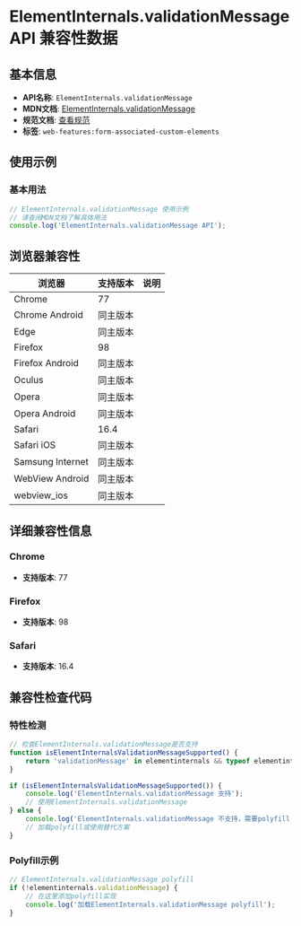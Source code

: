 # ElementInternals.validationMessage API 兼容性数据

## 基本信息

- **API名称**: `ElementInternals.validationMessage`
- **MDN文档**: [ElementInternals.validationMessage](https://developer.mozilla.org/docs/Web/API/ElementInternals/validationMessage)
- **规范文档**: [查看规范](https://html.spec.whatwg.org/multipage/custom-elements.html#dom-elementinternals-validationmessage)
- **标签**: `web-features:form-associated-custom-elements`

## 使用示例

### 基本用法

```javascript
// ElementInternals.validationMessage 使用示例
// 请查阅MDN文档了解具体用法
console.log('ElementInternals.validationMessage API');
```

## 浏览器兼容性

| 浏览器 | 支持版本 | 说明 |
|--------|----------|------|
| Chrome | 77 |  |
| Chrome Android | 同主版本 |  |
| Edge | 同主版本 |  |
| Firefox | 98 |  |
| Firefox Android | 同主版本 |  |
| Oculus | 同主版本 |  |
| Opera | 同主版本 |  |
| Opera Android | 同主版本 |  |
| Safari | 16.4 |  |
| Safari iOS | 同主版本 |  |
| Samsung Internet | 同主版本 |  |
| WebView Android | 同主版本 |  |
| webview_ios | 同主版本 |  |

## 详细兼容性信息

### Chrome

- **支持版本**: 77

### Firefox

- **支持版本**: 98

### Safari

- **支持版本**: 16.4

## 兼容性检查代码

### 特性检测

```javascript
// 检查ElementInternals.validationMessage是否支持
function isElementInternalsValidationMessageSupported() {
    return 'validationMessage' in elementinternals && typeof elementinternals.validationMessage === 'function';
}

if (isElementInternalsValidationMessageSupported()) {
    console.log('ElementInternals.validationMessage 支持');
    // 使用ElementInternals.validationMessage
} else {
    console.log('ElementInternals.validationMessage 不支持，需要polyfill');
    // 加载polyfill或使用替代方案
}
```

### Polyfill示例

```javascript
// ElementInternals.validationMessage polyfill
if (!elementinternals.validationMessage) {
    // 在这里添加polyfill实现
    console.log('加载ElementInternals.validationMessage polyfill');
}
```

